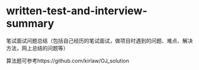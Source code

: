 # written-test-and-interview-summary
笔试面试问题总结（包括自己经历的笔试面试，做项目时遇到的问题、难点、解决方法，网上总结的问题等）

算法题可参考https://github.com/kirlaw/OJ_solution
